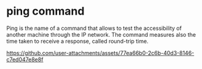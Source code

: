 # ping command

Ping is the name of a command that allows to test the accessibility of another machine through the IP network. The command measures also the time taken to receive a response, called round-trip time.

https://github.com/user-attachments/assets/77ea66b0-2c6b-40d3-8146-c7ed047e8e8f

